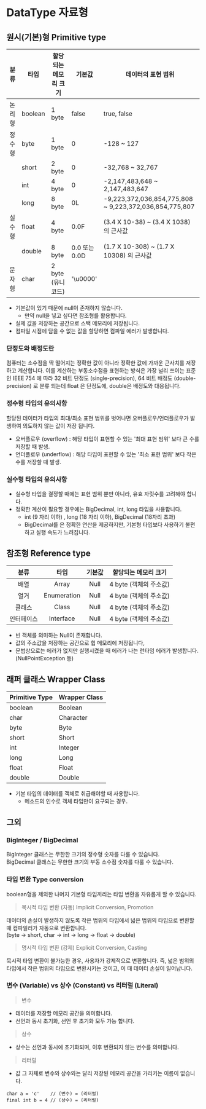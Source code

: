 # DataType 자료형 

## 원시(기본)형 Primitive type

| 분류   | 타입    | 할당되는 메모리 크기 | 기본값        | 데이터의 표현 범위                                     |
| ------ | ------- | -------------------- | ------------- | ------------------------------------------------------ |
| 논리형 | boolean | 1 byte               | false         | true, false                                            |
| 정수형 | byte    | 1 byte               | 0             | -128 ~ 127                                             |
|        | short   | 2 byte               | 0             | -32,768 ~ 32,767                                       |
|        | int     | 4 byte               | 0             | -2,147,483,648 ~ 2,147,483,647                         |
|        | long    | 8 byte               | 0L            | -9,223,372,036,854,775,808 ~ 9,223,372,036,854,775,807 |
| 실수형 | float   | 4 byte               | 0.0F          | (3.4 X 10-38) ~ (3.4 X 1038) 의 근사값                 |
|        | double  | 8 byte               | 0.0 또는 0.0D | (1.7 X 10-308) ~ (1.7 X 10308) 의 근사값               |
| 문자형 | char    | 2 byte (유니코드)    | '\u0000'      |                                                        |

- 기본값이 있기 때문에 null이 존재하지 않습니다. 
    - 만약 null을 넣고 싶다면 참조형를 활용합니다.
- 실제 값을 저장하는 공간으로 스택 메모리에 저장됩니다.
- 컴파일 시점에 담을 수 없는 값을 할당하면 컴파일 에러가 발생합니다.

### 단정도와 배정도란

컴퓨터는 소수점을 딱 떨어지는 정확한 값이 아니라 정확한 값에 가까운 근사치를 저장하고 계산합니다.
이를 계산하는 부동소수점을 표현하는 방식은 가장 널리 쓰이는 표준인 IEEE 754 에 따라 32 비트 단정도 (single-precision), 64 비트 배정도 (double-precision) 로 분류 되는데 float 은 단정도에, double은 배정도와 대응됩니다.

### 정수형 타입의 유의사항

할당된 데이터가 타입의 최대/최소 표현 범위를 벗어나면 오버플로우/언더플로우가 발생하여 의도하지 않는 값이 저장 됩니다.

- 오버플로우 (overflow) : 해당 타입이 표현할 수 있는 '최대 표현 범위' 보다 큰 수를 저장할 때 발생.
- 언더플로우 (underflow) : 해당 타입이 표현할 수 있는 '최소 표현 범위' 보다 작은 수를 저장할 때 발생.

### 실수형 타입의 유의사항

- 실수형 타입을 결정할 때에는 표현 범위 뿐만 아니라, 유효 자릿수를 고려해야 합니다. 
- 정확한 계산이 필요할 경우에는 BigDecimal, int, long 타입을 사용합니다.
  - int (9 자리 이하) , long (18 자리 이하), BigDecimal (18자리 초과)
  - BigDecimal를 은 정확한 연산을 제공하지만, 기본형 타입보다 사용하기 불편하고 실행 속도가 느려집니다.

## 참조형  Reference type

|    분류    |    타입     | 기본값 |  할당되는 메모리 크기  |
| :--------: | :---------: | :----: | :--------------------: |
|    배열    |    Array    |  Null  | 4 byte (객체의 주소값) |
|    열거    | Enumeration |  Null  | 4 byte (객체의 주소값) |
|   클래스   |    Class    |  Null  | 4 byte (객체의 주소값) |
| 인터페이스 |  Interface  |  Null  | 4 byte (객체의 주소값) |

- 빈 객체를 의미하는 Null이 존재합니다.
- 값의 주소값을 저장하는 공간으로 힙 메모리에 저장됩니다,
- 문법상으로는 에러가 없지만 실행시켰을 때 에러가 나는 런타임 에러가 발생합니다.(NullPointException 등)

## 래퍼 클래스 Wrapper Class

| Primitive Type | Wrapper Class |
| -------------- | -------------- |
| boolean        | Boolean        |
| char           | Character      |
| byte           | Byte           |
| short          | Short          |
| int            | Integer        |
| long           | Long           |
| float          | Float          |
| double         | Double         |


- 기본 타입의 데이터를 객체로 취급해야할 때 사용합니다.
    - 메소드의 인수로 객체 타입만이 요구되는 경우.


## 그외

### BigInteger / BigDecimal

BigInteger 클래스는 무한한 크기의 정수형 숫자를 다룰 수 있습니다.   
BigDecimal 클래스는 무한한 크기의 부동 소수점 숫자를 다룰 수 있습니다. 

### 타입 변환 Type conversion

boolean형을 제외한 나머지 기본형 타입끼리는 타입 변환을 자유롭게 할 수 있습니다. 

> 묵시적 타입 변환 (자동) Implicit Conversion, Promotion

데이터의 손실이 발생하지 않도록 작은 범위의 타입에서 넓은 범위의 타입으로 변환할 때 컴파일러가 자동으로 변환합니다.  
(byte → short, char → int → long → float → double)

> 명시적 타입 변환 (강제) Explicit Conversion, Casting

묵시적 타입 변환이 불가능한 경우, 사용자가 강제적으로 변환합니다. 즉, 넓은 범위의 타입에서 작은 범위의 타입으로 변환시키는 것이고, 이 때 데이터 손실이 일어납니다.


### 변수 (Variable) vs 상수 (Constant) vs 리터럴 (Literal) 
> 변수
- 데이터를 저장할 메모리 공간을 의미합니다.
- 선언과 동시 초기화, 선언 후 초기화 모두 가능 합니다.

> 상수
- 상수는 선언과 동시에 초기화되며, 이후 변환되지 않는 변수를 의미합니다.

> 리터럴
- 값 그 자체로 변수와 상수와는 달리 저장된 메모리 공간을 가리키는 이름이 없습니다.

```
char a = 'c'    // (변수) = (리터럴)
final int b = 4 // (상수) = (리터럴)
```